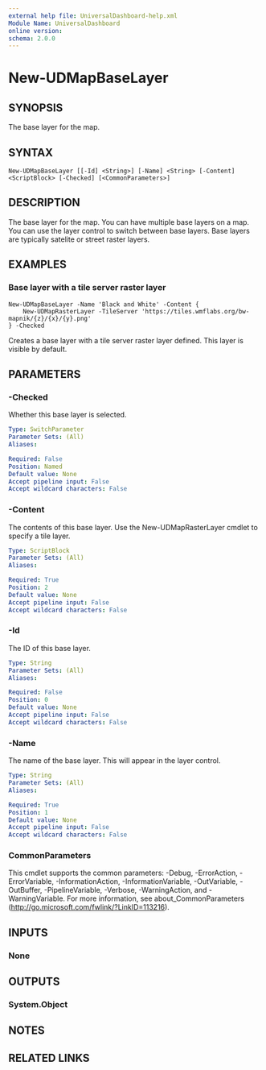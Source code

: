 ```yaml
---
external help file: UniversalDashboard-help.xml
Module Name: UniversalDashboard
online version: 
schema: 2.0.0
---
```


# New-UDMapBaseLayer

## SYNOPSIS
The base layer for the map. 

## SYNTAX

```
New-UDMapBaseLayer [[-Id] <String>] [-Name] <String> [-Content] <ScriptBlock> [-Checked] [<CommonParameters>]
```

## DESCRIPTION
The base layer for the map. You can have multiple base layers on a map. You can use the layer control to switch between base layers. Base layers are typically satelite or street raster layers. 

## EXAMPLES

### Base layer with a tile server raster layer
```
New-UDMapBaseLayer -Name 'Black and White' -Content {
    New-UDMapRasterLayer -TileServer 'https://tiles.wmflabs.org/bw-mapnik/{z}/{x}/{y}.png' 
} -Checked
```

Creates a base layer with a tile server raster layer defined. This layer is visible by default.

## PARAMETERS

### -Checked
Whether this base layer is selected.

```yaml
Type: SwitchParameter
Parameter Sets: (All)
Aliases: 

Required: False
Position: Named
Default value: None
Accept pipeline input: False
Accept wildcard characters: False
```

### -Content
The contents of this base layer. Use the New-UDMapRasterLayer cmdlet to specify a tile layer.

```yaml
Type: ScriptBlock
Parameter Sets: (All)
Aliases: 

Required: True
Position: 2
Default value: None
Accept pipeline input: False
Accept wildcard characters: False
```

### -Id
The ID of this base layer.

```yaml
Type: String
Parameter Sets: (All)
Aliases: 

Required: False
Position: 0
Default value: None
Accept pipeline input: False
Accept wildcard characters: False
```

### -Name
The name of the base layer. This will appear in the layer control.

```yaml
Type: String
Parameter Sets: (All)
Aliases: 

Required: True
Position: 1
Default value: None
Accept pipeline input: False
Accept wildcard characters: False
```

### CommonParameters
This cmdlet supports the common parameters: -Debug, -ErrorAction, -ErrorVariable, -InformationAction, -InformationVariable, -OutVariable, -OutBuffer, -PipelineVariable, -Verbose, -WarningAction, and -WarningVariable. For more information, see about_CommonParameters (http://go.microsoft.com/fwlink/?LinkID=113216).

## INPUTS

### None

## OUTPUTS

### System.Object

## NOTES

## RELATED LINKS

